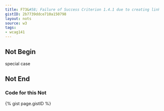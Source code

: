 ```yaml
---
title: F73&#58; Failure of Success Criterion 1.4.1 due to creating links that are not visually evident without color vision
gistID: 2b7739ddce710a150798
layout: nots
source: w3
tags:
- wcag141
---
```


<h2 aria-describedby="{{ page.gistID }}">Not Begin</h2>
<div class="rendered-not">
special case
</div> <!-- rendered-not -->

<h2 aria-describedby="{{ page.gistID }}">Not End</h2>

<h3 aria-describedby="{{ page.gistID }}">Code for this Not</h3>
{% gist page.gistID %}